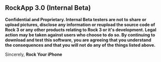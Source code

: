 ## RockApp 3.0 (Internal Beta)

**Confidential and Proprietary. Internal Beta testers are not to share or upload pictures, disclose any information or reupload the source code of Rock 3 or any other products relating to Rock 3 or it's development. Legal action may be taken against users who choose to do so. By continuing to download and test this software, you are agreeing that you understand the consequences and that you will not do any of the things listed above.**

Sincerely,
**Rock Your iPhone**

